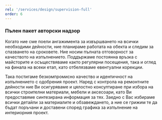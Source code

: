 ```yaml
---
rel: '/services/design/supervision-full'
order: 6
---
```

### **Пълен пакет** авторски надзор
Когато ние сме поели ангажимента за извършването на всички необходими дейности, ние планираме работата на обекта и следим за спазването на сроковете. Ние носим пълната отговорност за качеството на изпълнението. Поддържаме постоянна връзка с майсторите и осъществяваме както регулярни посещения, така и оглед на финала на всеки етап, като отбелязваме евентуални корекции. 

Така постигаме безкомпромисно качество и идентичност на изпълнението с одобрения проект. Наред с контрола на ремонтните дейности ние Ви осигуряваме и цялостно консултиране при избора на всички строителни материали, мебели и аксесоари, като Ви предоставяме синтезирана информация за тях. Заедно с Вас избираме всички детайли за материалите и обзавеждането, а ние се грижим те да бъдат поръчани и доставени според графика за изпълнение на интериорния проект.